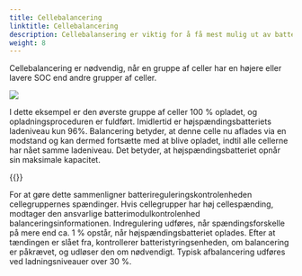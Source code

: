 ```yaml
---
title: Cellebalancering
linktitle: Cellebalancering
description: Cellebalansering er viktig for å få mest mulig ut av batteriet.
weight: 8
---
```

<!-- markdownlint-disable MD033 -->
Cellebalancering er nødvendig, når en gruppe af celler har en højere eller lavere SOC end andre grupper af celler.

<img src="cellbalancing.drawio.svg" class="img-fluid">

I dette eksempel er den øverste gruppe af celler 100 % opladet, og opladningsproceduren er fuldført.
Imidlertid er højspændingsbatteriets ladeniveau kun 96%. Balancering betyder, at denne celle nu aflades via en modstand og kan dermed fortsætte med at blive opladet, indtil alle cellerne har nået samme ladeniveau. Det betyder, at højspændingsbatteriet opnår sin maksimale kapacitet.

{{<evkxdisplayaddarticle />}}

For at gøre dette sammenligner batterireguleringskontrolenheden cellegruppernes spændinger. Hvis cellegrupper har høj cellespænding, modtager den ansvarlige batterimodulkontrolenhed balanceringsinformationen. Indregulering udføres, når spændingsforskelle på mere end ca. 1 % opstår, når højspændingsbatteriet oplades. Efter at tændingen er slået fra, kontrollerer batteristyringsenheden, om balancering er påkrævet, og udløser den om nødvendigt. Typisk afbalancering udføres ved ladningsniveauer over 30 %.
